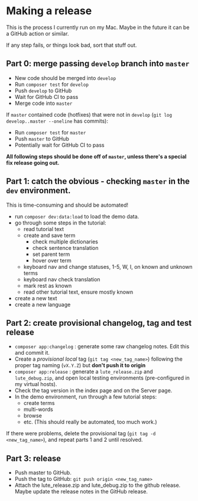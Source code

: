 # Making a release

This is the process I currently run on my Mac.  Maybe in the future it can be a GitHub action or similar.

If any step fails, or things look bad, sort that stuff out.

## Part 0: merge passing `develop` branch into `master`

* New code should be merged into `develop`
* Run `composer test` for `develop`
* Push `develop` to GitHub
* Wait for GitHub CI to pass
* Merge code into `master`

If `master` contained code (hotfixes) that were not in `develop` (`git log develop..master --oneline` has commits):

* Run `composer test` for `master`
* Push `master` to GitHub
* Potentially wait for GitHub CI to pass


**All following steps should be done off of `master`, unless there's a special fix release going out.**


## Part 1: catch the obvious - checking `master` in the `dev` environment.

This is time-consuming and should be automated!

* run `composer dev:data:load` to load the demo data.
* go through some steps in the tutorial:
  * read tutorial text
  * create and save term
    * check multiple dictionaries
    * check sentence translation
    * set parent term
    * hover over term
  * keyboard nav and change statuses, 1-5, W, I, on known and unknown terms
  * keyboard nav check translation
  * mark rest as known
  * read other tutorial text, ensure mostly known
* create a new text
* create a new language

## Part 2: create provisional changelog, tag and test release

* `composer app:changelog` : generate some raw changelog notes.  Edit this and commit it.
* Create a _provisional local_ tag (`git tag <new_tag_name>`) following the proper tag naming (`vX.Y.Z`) but **don't push it to origin**
* `composer app:release` : generate a `lute_release.zip` and `lute_debug.zip`, and open local testing environments (pre-configured in my virtual hosts).
* Check the tag version in the index page and on the Server page.
* In the demo environment, run through a few tutorial steps:
  * create terms
  * multi-words
  * browse
  * etc.  (This should really be automated, too much work.)

If there were problems, delete the provisional tag (`git tag -d <new_tag_name>`), and repeat parts 1 and 2 until resolved.

## Part 3: release

* Push master to GitHub.
* Push the tag to GitHub: `git push origin <new_tag_name>`
* Attach the lute_release.zip and lute_debug.zip to the github release.  Maybe update the release notes in the GitHub release.
